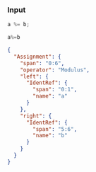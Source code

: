 ### Input
```js
a %= b;
```

```js min
a%=b
```

```json
{
  "Assignment": {
    "span": "0:6",
    "operator": "Modulus",
    "left": {
      "IdentRef": {
        "span": "0:1",
        "name": "a"
      }
    },
    "right": {
      "IdentRef": {
        "span": "5:6",
        "name": "b"
      }
    }
  }
}
```
